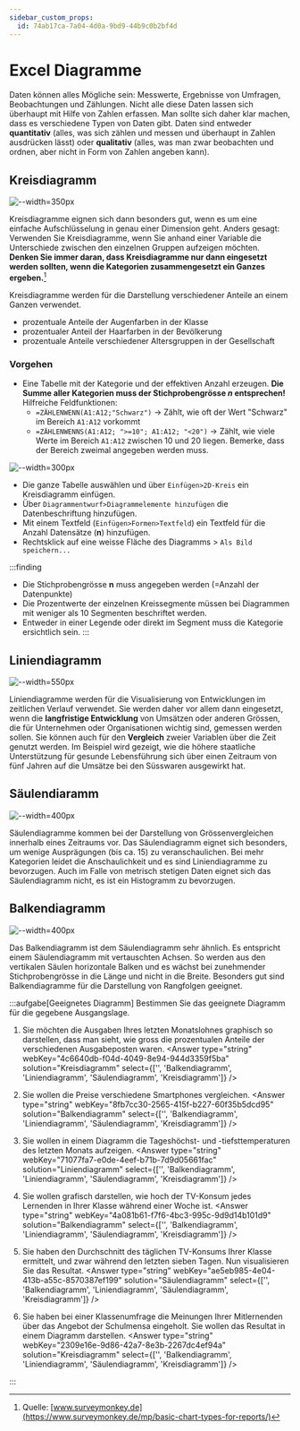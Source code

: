 ```yaml
---
sidebar_custom_props:
  id: 74ab17ca-7a04-4d0a-9bd9-44b9c0b2bf4d
---
```


# Excel Diagramme


Daten können alles Mögliche sein: Messwerte, Ergebnisse von Umfragen, Beobachtungen und Zählungen. Nicht alle diese Daten lassen sich überhaupt mit Hilfe von Zahlen erfassen. Man sollte sich daher klar machen, dass es verschiedene Typen von Daten gibt. Daten sind entweder **quantitativ** (alles, was sich zählen und messen und überhaupt in Zahlen ausdrücken lässt) oder **qualitativ** (alles, was man zwar beobachten und ordnen, aber nicht in Form von Zahlen angeben kann). 

## Kreisdiagramm

![--width=350px](images/diagramm-kreis.png)

Kreisdiagramme eignen sich dann besonders gut, wenn es um eine einfache Aufschlüsselung in genau einer Dimension geht. Anders gesagt: Verwenden Sie Kreisdiagramme, wenn Sie anhand einer Variable die Unterschiede zwischen den einzelnen Gruppen aufzeigen möchten. **Denken Sie immer daran, dass Kreisdiagramme nur dann eingesetzt werden sollten, wenn die Kategorien zusammengesetzt ein Ganzes ergeben.**[^1]

Kreisdiagramme werden für die Darstellung verschiedener Anteile an einem Ganzen verwendet.
- prozentuale Anteile der Augenfarben in der Klasse
- prozentualer Anteil der Haarfarben in der Bevölkerung
- prozentuale Anteile verschiedener Altersgruppen in der Gesellschaft

### Vorgehen

- Eine Tabelle mit der Kategorie und der effektiven Anzahl erzeugen. **Die Summe aller Kategorien muss der Stichprobengrösse _n_ entsprechen!**  
  Hilfreiche Feldfunktionen:
  - `=ZÄHLENWENN(A1:A12;"Schwarz")` -> Zählt, wie oft der Wert "Schwarz" im Bereich `A1:A12` vorkommt
  - `=ZÄHLENWENNS(A1:A12; ">=10"; A1:A12; "<20")` -> Zählt, wie viele Werte im Bereich `A1:A12` zwischen 10 und 20 liegen. Bemerke, dass der Bereich zweimal angegeben werden muss.

![--width=300px](images/diagramme-kreis-tabelle.png)

- Die ganze Tabelle auswählen und über `Einfügen>2D-Kreis` ein Kreisdiagramm einfügen.
- Über `Diagrammentwurf>Diagrammelemente hinzufügen` die Datenbeschriftung hinzufügen.
- Mit einem Textfeld (`Einfügen>Formen>Textfeld`) ein Textfeld für die Anzahl Datensätze (**n**) hinzufügen.
- Rechtsklick auf eine weisse Fläche des Diagramms > `Als Bild speichern...` 

:::finding
- Die Stichprobengrösse **n** muss angegeben werden (=Anzahl der Datenpunkte)
- Die Prozentwerte der einzelnen Kreissegmente müssen bei Diagrammen mit weniger als 10 Segmenten beschriftet werden.
- Entweder in einer Legende oder direkt im Segment muss die Kategorie ersichtlich sein.
:::

<Answer type="text" webKey="0eaed76e-2add-4cba-8383-8ab0ad514565" placeholder="✍️ Notizen..." />

## Liniendiagramm

![--width=550px](images/diagramm-linie.png)

Liniendiagramme werden für die Visualisierung von Entwicklungen im zeitlichen Verlauf verwendet. Sie werden daher vor allem dann eingesetzt, wenn die **langfristige Entwicklung** von Umsätzen oder anderen Grössen, die für Unternehmen oder Organisationen wichtig sind, gemessen werden sollen. Sie können auch für den **Vergleich** zweier Variablen über die Zeit genutzt werden. Im Beispiel wird gezeigt, wie die höhere staatliche Unterstützung für gesunde Lebensführung sich über einen Zeitraum von fünf Jahren auf die Umsätze bei den Süsswaren ausgewirkt hat.

<Answer type="text" webKey="a6602f15-8ea2-4c83-bd65-244ae1af5e3c" placeholder="✍️ Notizen..." />

## Säulendiaramm

![--width=400px](images/diagramm-saeulen.png)

Säulendiagramme kommen bei der Darstellung von Grössenvergleichen innerhalb eines Zeitraums vor.
Das Säulendiagramm eignet sich besonders, um wenige Ausprägungen (bis ca. 15) zu veranschaulichen. Bei mehr Kategorien leidet die Anschaulichkeit und es sind Liniendiagramme zu bevorzugen. Auch im Falle von metrisch stetigen Daten eignet sich das Säulendiagramm nicht, es ist ein Histogramm zu bevorzugen.

<Answer type="text" webKey="c4e2959c-ebd0-4635-b53c-60fa4ef7e301" placeholder="✍️ Notizen..." />

## Balkendiagramm

![--width=400px](images/diagramm-balken.png)

Das Balkendiagramm ist dem Säulendiagramm sehr ähnlich. Es entspricht einem Säulendiagramm mit vertauschten Achsen. So werden aus den vertikalen Säulen horizontale Balken und es wächst bei zunehmender Stichprobengrösse in die Länge und nicht in die Breite. Besonders gut sind Balkendiagramme für die Darstellung von Rangfolgen geeignet.

<Answer type="text" webKey="6cdbdad0-872b-4590-ad80-fb83182a36d7" placeholder="✍️ Notizen..." />

:::aufgabe[Geeignetes Diagramm]
Bestimmen Sie das geeignete Diagramm für die gegebene Ausgangslage.

1. Sie möchten die Ausgaben Ihres letzten Monatslohnes graphisch so darstellen, dass man sieht, wie gross die prozentualen Anteile der verschiedenen Ausgabeposten waren.
<Answer type="string" webKey="4c6640db-f04d-4049-8e94-944d3359f5ba" solution="Kreisdiagramm" select={['', 'Balkendiagramm', 'Liniendiagramm', 'Säulendiagramm', 'Kreisdiagramm']} />

2. Sie wollen die Preise verschiedene Smartphones vergleichen.
<Answer type="string" webKey="8fb7cc30-2565-415f-b227-60f35b5dcd95" solution="Balkendiagramm" select={['', 'Balkendiagramm', 'Liniendiagramm', 'Säulendiagramm', 'Kreisdiagramm']} />

3. Sie wollen in einem Diagramm die Tageshöchst- und -tiefsttemperaturen des letzten Monats aufzeigen.
<Answer type="string" webKey="71077fa7-e0de-4eef-b71b-7d9d05661fac" solution="Liniendiagramm" select={['', 'Balkendiagramm', 'Liniendiagramm', 'Säulendiagramm', 'Kreisdiagramm']} />

4. Sie wollen grafisch darstellen, wie hoch der TV-Konsum jedes Lernenden in Ihrer Klasse während einer Woche ist.
<Answer type="string" webKey="4a081b61-f7f6-4bc3-995c-9d9d14b101d9" solution="Balkendiagramm" select={['', 'Balkendiagramm', 'Liniendiagramm', 'Säulendiagramm', 'Kreisdiagramm']} />

5. Sie haben den Durchschnitt des täglichen TV-Konsums Ihrer Klasse ermittelt, und zwar während den letzten sieben Tagen. Nun visualisieren Sie das Resultat.
<Answer type="string" webKey="ae5eb985-4e04-413b-a55c-8570387ef199" solution="Säulendiagramm" select={['', 'Balkendiagramm', 'Liniendiagramm', 'Säulendiagramm', 'Kreisdiagramm']} />

6. Sie haben bei einer Klassenumfrage die Meinungen Ihrer Mitlernenden über das Angebot der Schulmensa eingeholt. Sie wollen das Resultat in einem Diagramm darstellen.
<Answer type="string" webKey="2309e16e-9d86-42a7-8e3b-2267dc4ef94a" solution="Kreisdiagramm" select={['', 'Balkendiagramm', 'Liniendiagramm', 'Säulendiagramm', 'Kreisdiagramm']} />

<Answer type="text" webKey="b11e0a1f-bfdb-4133-add6-5b756f481625" placeholder="✍️ Notizen..." />
:::

[^1]: Quelle: [www.surveymonkey.de](https://www.surveymonkey.de/mp/basic-chart-types-for-reports/)
